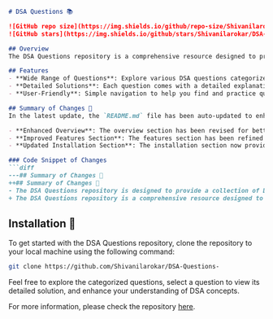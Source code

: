 ```markdown
# DSA Questions 📚

![GitHub repo size](https://img.shields.io/github/repo-size/Shivanilarokar/DSA-Questions-)
![GitHub stars](https://img.shields.io/github/stars/Shivanilarokar/DSA-Questions-?style=social)

## Overview
The DSA Questions repository is a comprehensive resource designed to provide a collection of Data Structures and Algorithms (DSA) questions to help you enhance your coding skills and prepare for technical interviews.

## Features
- **Wide Range of Questions**: Explore various DSA questions categorized for easy access.
- **Detailed Solutions**: Each question comes with a detailed explanation and solution.
- **User-Friendly**: Simple navigation to help you find and practice questions effectively.

## Summary of Changes 💖
In the latest update, the `README.md` file has been auto-updated to enhance clarity and provide better instructions. The following changes were made:

- **Enhanced Overview**: The overview section has been revised for better comprehension.
- **Improved Features Section**: The features section has been refined for improved clarity.
- **Updated Installation Section**: The installation section now provides clearer instructions on cloning the repository.

### Code Snippet of Changes
```diff
---## Summary of Changes 💖
++## Summary of Changes 💖
- The DSA Questions repository is designed to provide a collection of Data Structures and Algorithms (DSA) questions to help you enhance your coding skills and prepare for technical interviews.
+ The DSA Questions repository is a comprehensive resource designed to provide a collection of Data Structures and Algorithms (DSA) questions to help you enhance your coding skills and prepare for technical interviews.
```

## Installation 🚀
To get started with the DSA Questions repository, clone the repository to your local machine using the following command:

```bash
git clone https://github.com/Shivanilarokar/DSA-Questions-
```

Feel free to explore the categorized questions, select a question to view its detailed solution, and enhance your understanding of DSA concepts.

For more information, please check the repository [here](https://github.com/Shivanilarokar/DSA-Questions-).
```